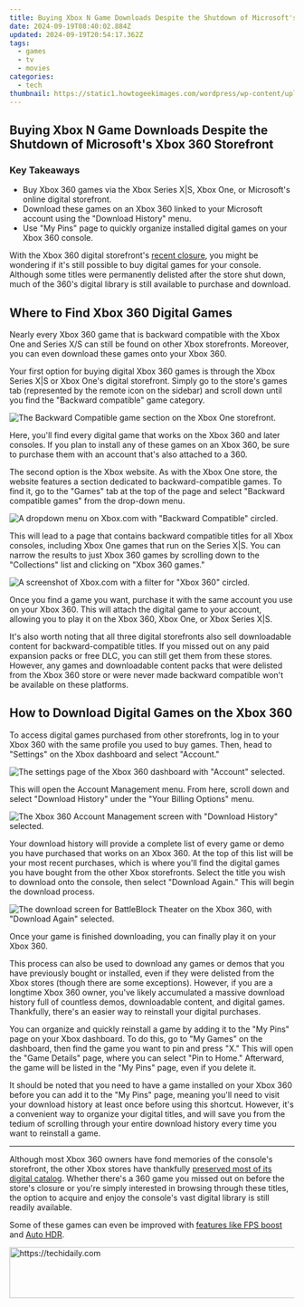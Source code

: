 ```yaml
---
title: Buying Xbox N Game Downloads Despite the Shutdown of Microsoft's Xbox 360 Storefront
date: 2024-09-19T08:40:02.884Z
updated: 2024-09-19T20:54:17.362Z
tags:
  - games
  - tv
  - movies
categories:
  - tech
thumbnail: https://static1.howtogeekimages.com/wordpress/wp-content/uploads/2024/07/xbox-360-backward-compatibility-1.jpg
---
```


## Buying Xbox N Game Downloads Despite the Shutdown of Microsoft's Xbox 360 Storefront

### Key Takeaways

* Buy Xbox 360 games via the Xbox Series X|S, Xbox One, or Microsoft's online digital storefront.
* Download these games on an Xbox 360 linked to your Microsoft account using the "Download History" menu.
* Use "My Pins" page to quickly organize installed digital games on your Xbox 360 console.

 With the Xbox 360 digital storefront's [recent closure](https://facebook-video-footage.techidaily.com/new-2024-approved-earnings-enlightenment-joshi-and-youtube-success-stories/), you might be wondering if it's still possible to buy digital games for your console. Although some titles were permanently delisted after the store shut down, much of the 360's digital library is still available to purchase and download.

##  Where to Find Xbox 360 Digital Games

 Nearly every Xbox 360 game that is backward compatible with the Xbox One and Series X/S can still be found on other Xbox storefronts. Moreover, you can even download these games onto your Xbox 360.

 Your first option for buying digital Xbox 360 games is through the Xbox Series X|S or Xbox One's digital storefront. Simply go to the store's games tab (represented by the remote icon on the sidebar) and scroll down until you find the "Backward compatible" game category.

![The Backward Compatible game section on the Xbox One storefront.](https://static1.howtogeekimages.com/wordpress/wp-content/uploads/2024/07/xbox-one-store-backward-compatible.jpg) 

 Here, you'll find every digital game that works on the Xbox 360 and later consoles. If you plan to install any of these games on an Xbox 360, be sure to purchase them with an account that's also attached to a 360.

 The second option is the Xbox website. As with the Xbox One store, the website features a section dedicated to backward-compatible games. To find it, go to the "Games" tab at the top of the page and select "Backward compatible games" from the drop-down menu.

![A dropdown menu on Xbox.com with "Backward Compatible" circled.](https://static1.howtogeekimages.com/wordpress/wp-content/uploads/2024/07/xbox-website-dropdown.jpg) 

 This will lead to a page that contains backward compatible titles for all Xbox consoles, including Xbox One games that run on the Series X|S. You can narrow the results to just Xbox 360 games by scrolling down to the "Collections" list and clicking on "Xbox 360 games."

![A screenshot of Xbox.com with a filter for "Xbox 360" circled.](https://static1.howtogeekimages.com/wordpress/wp-content/uploads/2024/07/xbox-website-360-menu.jpg) 

 Once you find a game you want, purchase it with the same account you use on your Xbox 360\. This will attach the digital game to your account, allowing you to play it on the Xbox 360, Xbox One, or Xbox Series X|S.

 It's also worth noting that all three digital storefronts also sell downloadable content for backward-compatible titles. If you missed out on any paid expansion packs or free DLC, you can still get them from these stores. However, any games and downloadable content packs that were delisted from the Xbox 360 store or were never made backward compatible won't be available on these platforms.

##  How to Download Digital Games on the Xbox 360

 To access digital games purchased from other storefronts, log in to your Xbox 360 with the same profile you used to buy games. Then, head to "Settings" on the Xbox dashboard and select "Account."

![The settings page of the Xbox 360 dashboard with "Account" selected.](https://static1.howtogeekimages.com/wordpress/wp-content/uploads/2024/07/xbox360-settings.JPG) 

 This will open the Account Management menu. From here, scroll down and select "Download History" under the "Your Billing Options" menu.

![The Xbox 360 Account Management screen with "Download History" selected.](https://static1.howtogeekimages.com/wordpress/wp-content/uploads/2024/07/xbox360-account.JPG) 

 Your download history will provide a complete list of every game or demo you have purchased that works on an Xbox 360\. At the top of this list will be your most recent purchases, which is where you'll find the digital games you have bought from the other Xbox storefronts. Select the title you wish to download onto the console, then select "Download Again." This will begin the download process.

![The download screen for BattleBlock Theater on the Xbox 360, with "Download Again" selected.](https://static1.howtogeekimages.com/wordpress/wp-content/uploads/2024/07/xbox360-digital-download.JPG) 

 Once your game is finished downloading, you can finally play it on your Xbox 360.

 This process can also be used to download any games or demos that you have previously bought or installed, even if they were delisted from the Xbox stores (though there are some exceptions). However, if you are a longtime Xbox 360 owner, you've likely accumulated a massive download history full of countless demos, downloadable content, and digital games. Thankfully, there's an easier way to reinstall your digital purchases.

 You can organize and quickly reinstall a game by adding it to the "My Pins" page on your Xbox dashboard. To do this, go to "My Games" on the dashboard, then find the game you want to pin and press "X." This will open the "Game Details" page, where you can select "Pin to Home." Afterward, the game will be listed in the "My Pins" page, even if you delete it.

 It should be noted that you need to have a game installed on your Xbox 360 before you can add it to the "My Pins" page, meaning you'll need to visit your download history at least once before using this shortcut. However, it's a convenient way to organize your digital titles, and will save you from the tedium of scrolling through your entire download history every time you want to reinstall a game.

---

 Although most Xbox 360 owners have fond memories of the console's storefront, the other Xbox stores have thankfully [preserved most of its digital catalog](https://fox-helps.techidaily.com/thrilling-adventures-captured-pro-hero5-and-super-sj7-for-2024/). Whether there's a 360 game you missed out on before the store's closure or you're simply interested in browsing through these titles, the option to acquire and enjoy the console's vast digital library is still readily available.

 Some of these games can even be improved with [features like FPS boost](https://screen-recording.techidaily.com/updated-choosing-the-best-screen-capture-app-obs-vs-fraps/) and [Auto HDR](https://extra-information.techidaily.com/new-apple-music-and-video-harmony-explained/).

<ins class="adsbygoogle"
     style="display:block"
     data-ad-format="autorelaxed"
     data-ad-client="ca-pub-7571918770474297"
     data-ad-slot="1223367746"></ins>

<ins class="adsbygoogle"
     style="display:block"
     data-ad-client="ca-pub-7571918770474297"
     data-ad-slot="8358498916"
     data-ad-format="auto"
     data-full-width-responsive="true"></ins>



<!-- affiliate ads begin -->
<a href="https://ephamedtechinc.pxf.io/c/5597632/2137216/26400" target="_top" id="2137216">
  <img src="//a.impactradius-go.com/display-ad/26400-2137216" border="0" alt="https://techidaily.com" width="728" height="90"/>
</a>
<img height="0" width="0" src="https://ephamedtechinc.pxf.io/i/5597632/2137216/26400" style="position:absolute;visibility:hidden;" border="0" />
<!-- affiliate ads end -->

